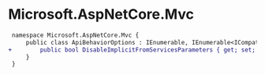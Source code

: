 # Microsoft.AspNetCore.Mvc

``` diff
 namespace Microsoft.AspNetCore.Mvc {
     public class ApiBehaviorOptions : IEnumerable, IEnumerable<ICompatibilitySwitch> {
+        public bool DisableImplicitFromServicesParameters { get; set; }
     }
 }
```

